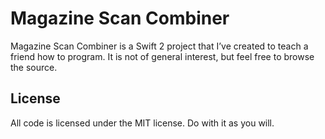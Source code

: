 # Magazine Scan Combiner

Magazine Scan Combiner is a Swift 2 project that I’ve created to teach a friend how to program. It is not of general interest, but feel free to browse the source.

## License

All code is licensed under the MIT license. Do with it as you will.
